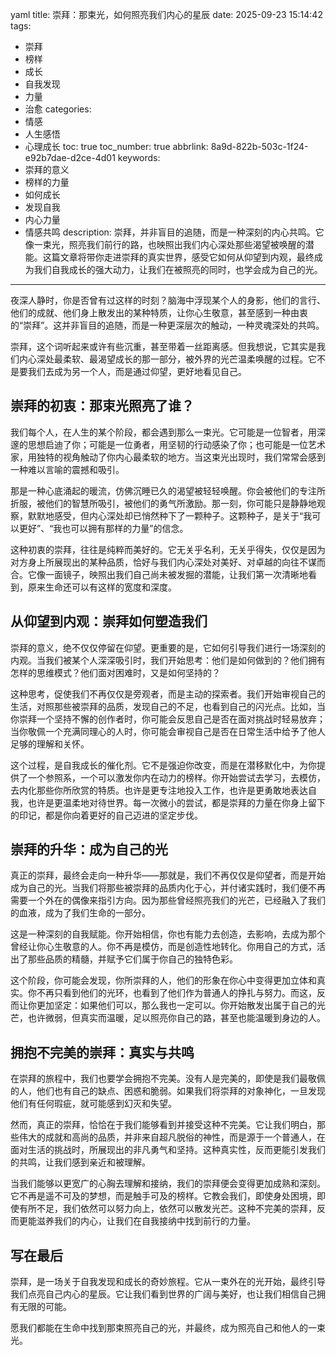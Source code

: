 yaml
title: 崇拜：那束光，如何照亮我们内心的星辰
date: 2025-09-23 15:14:42
tags:
  - 崇拜
  - 榜样
  - 成长
  - 自我发现
  - 力量
  - 治愈
categories:
  - 情感
  - 人生感悟
  - 心理成长
toc: true
toc_number: true
abbrlink: 8a9d-822b-503c-1f24-e92b7dae-d2ce-4d01
keywords:
  - 崇拜的意义
  - 榜样的力量
  - 如何成长
  - 发现自我
  - 内心力量
  - 情感共鸣
description: 崇拜，并非盲目的追随，而是一种深刻的内心共鸣。它像一束光，照亮我们前行的路，也映照出我们内心深处那些渴望被唤醒的潜能。这篇文章将带你走进崇拜的真实世界，感受它如何从仰望到内观，最终成为我们自我成长的强大动力，让我们在被照亮的同时，也学会成为自己的光。
---

夜深人静时，你是否曾有过这样的时刻？脑海中浮现某个人的身影，他们的言行、他们的成就、他们身上散发出的某种特质，让你心生敬意，甚至感到一种由衷的“崇拜”。这并非盲目的追随，而是一种更深层次的触动，一种灵魂深处的共鸣。

崇拜，这个词听起来或许有些沉重，甚至带着一丝距离感。但我想说，它其实是我们内心深处最柔软、最渴望成长的那一部分，被外界的光芒温柔唤醒的过程。它不是要我们去成为另一个人，而是通过仰望，更好地看见自己。

## 崇拜的初衷：那束光照亮了谁？

我们每个人，在人生的某个阶段，都会遇到那么一束光。它可能是一位智者，用深邃的思想启迪了你；可能是一位勇者，用坚韧的行动感染了你；也可能是一位艺术家，用独特的视角触动了你内心最柔软的地方。当这束光出现时，我们常常会感到一种难以言喻的震撼和吸引。

那是一种心底涌起的暖流，仿佛沉睡已久的渴望被轻轻唤醒。你会被他们的专注所折服，被他们的智慧所吸引，被他们的勇气所激励。那一刻，你可能只是静静地观察，默默地感受，但内心深处却已悄然种下了一颗种子。这颗种子，是关于“我可以更好”、“我也可以拥有那样的力量”的信念。

这种初衷的崇拜，往往是纯粹而美好的。它无关乎名利，无关乎得失，仅仅是因为对方身上所展现出的某种品质，恰好与我们内心深处对美好、对卓越的向往不谋而合。它像一面镜子，映照出我们自己尚未被发掘的潜能，让我们第一次清晰地看到，原来生命还可以有这样的宽度和深度。

## 从仰望到内观：崇拜如何塑造我们

崇拜的意义，绝不仅仅停留在仰望。更重要的是，它如何引导我们进行一场深刻的内观。当我们被某个人深深吸引时，我们开始思考：他们是如何做到的？他们拥有怎样的思维模式？他们面对困难时，又是如何坚持的？

这种思考，促使我们不再仅仅是旁观者，而是主动的探索者。我们开始审视自己的生活，对照那些被崇拜的品质，发现自己的不足，也看到自己的闪光点。比如，当你崇拜一个坚持不懈的创作者时，你可能会反思自己是否在面对挑战时轻易放弃；当你敬佩一个充满同理心的人时，你可能会审视自己是否在日常生活中给予了他人足够的理解和关怀。

这个过程，是自我成长的催化剂。它不是强迫你改变，而是在潜移默化中，为你提供了一个参照系，一个可以激发你内在动力的榜样。你开始尝试去学习，去模仿，去内化那些你所欣赏的特质。也许是更专注地投入工作，也许是更勇敢地表达自我，也许是更温柔地对待世界。每一次微小的尝试，都是崇拜的力量在你身上留下的印记，都是你向着更好的自己迈进的坚定步伐。

## 崇拜的升华：成为自己的光

真正的崇拜，最终会走向一种升华——那就是，我们不再仅仅是仰望者，而是开始成为自己的光。当我们将那些被崇拜的品质内化于心，并付诸实践时，我们便不再需要一个外在的偶像来指引方向。因为那些曾经照亮我们的光芒，已经融入了我们的血液，成为了我们生命的一部分。

这是一种深刻的自我赋能。你开始相信，你也有能力去创造，去影响，去成为那个曾经让你心生敬意的人。你不再是模仿，而是创造性地转化。你用自己的方式，活出了那些品质的精髓，并赋予它们属于你自己的独特色彩。

这个阶段，你可能会发现，你所崇拜的人，他们的形象在你心中变得更加立体和真实。你不再只看到他们的光环，也看到了他们作为普通人的挣扎与努力。而这，反而让你更加坚定：如果他们可以，那么我也一定可以。你开始散发出属于自己的光芒，也许微弱，但真实而温暖，足以照亮你自己的路，甚至也能温暖到身边的人。

## 拥抱不完美的崇拜：真实与共鸣

在崇拜的旅程中，我们也要学会拥抱不完美。没有人是完美的，即使是我们最敬佩的人，他们也有自己的缺点、困惑和脆弱。如果我们将崇拜的对象神化，一旦发现他们有任何瑕疵，就可能感到幻灭和失望。

然而，真正的崇拜，恰恰在于我们能够看到并接受这种不完美。它让我们明白，那些伟大的成就和高尚的品质，并非来自超凡脱俗的神性，而是源于一个普通人，在面对生活的挑战时，所展现出的非凡勇气和坚持。这种真实性，反而更能引发我们的共鸣，让我们感到亲近和被理解。

当我们能够以更宽广的心胸去理解和接纳，我们的崇拜便会变得更加成熟和深刻。它不再是遥不可及的梦想，而是触手可及的榜样。它教会我们，即使身处困境，即使有所不足，我们依然可以努力向上，依然可以散发光芒。这种不完美的崇拜，反而更能滋养我们的内心，让我们在自我接纳中找到前行的力量。

## 写在最后

崇拜，是一场关于自我发现和成长的奇妙旅程。它从一束外在的光开始，最终引导我们点亮自己内心的星辰。它让我们看到世界的广阔与美好，也让我们相信自己拥有无限的可能。

愿我们都能在生命中找到那束照亮自己的光，并最终，成为照亮自己和他人的一束光。